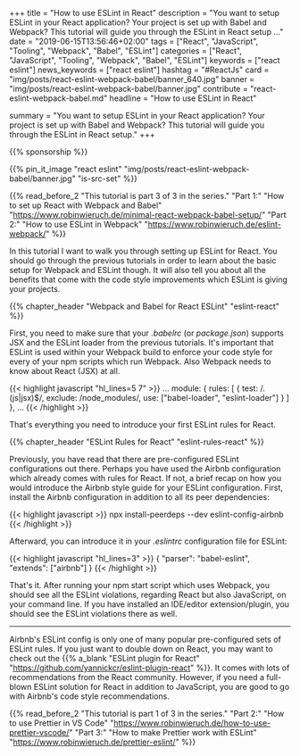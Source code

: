 +++
title = "How to use ESLint in React"
description = "You want to setup ESLint in your React application? Your project is set up with Babel and Webpack? This tutorial will guide you through the ESLint in React setup ..."
date = "2019-06-15T13:56:46+02:00"
tags = ["React", "JavaScript", "Tooling", "Webpack", "Babel", "ESLint"]
categories = ["React", "JavaScript", "Tooling", "Webpack", "Babel", "ESLint"]
keywords = ["react eslint"]
news_keywords = ["react eslint"]
hashtag = "#ReactJs"
card = "img/posts/react-eslint-webpack-babel/banner_640.jpg"
banner = "img/posts/react-eslint-webpack-babel/banner.jpg"
contribute = "react-eslint-webpack-babel.md"
headline = "How to use ESLint in React"

summary = "You want to setup ESLint in your React application? Your project is set up with Babel and Webpack? This tutorial will guide you through the ESLint in React setup."
+++

{{% sponsorship %}}

{{% pin_it_image "react eslint" "img/posts/react-eslint-webpack-babel/banner.jpg" "is-src-set" %}}

{{% read_before_2 "This tutorial is part 3 of 3 in the series." "Part 1:" "How to set up React with Webpack and Babel" "https://www.robinwieruch.de/minimal-react-webpack-babel-setup/" "Part 2:" "How to use ESLint in Webpack" "https://www.robinwieruch.de/eslint-webpack/" %}}

In this tutorial I want to walk you through setting up ESLint for React. You should go through the previous tutorials in order to learn about the basic setup for Webpack and ESLint though. It will also tell you about all the benefits that come with the code style improvements which ESLint is giving your projects.

{{% chapter_header "Webpack and Babel for React ESLint" "eslint-react" %}}

First, you need to make sure that your *.babelrc* (or *package.json*) supports JSX and the ESLint loader from the previous tutorials. It's important that ESLint is used within your Webpack build to enforce your code style for every of your npm scripts which run Webpack. Also Webpack needs to know about React (JSX) at all.

{{< highlight javascript "hl_lines=5 7" >}}
...
module: {
  rules: [
    {
      test: /\.(js|jsx)$/,
      exclude: /node_modules/,
      use: ["babel-loader", "eslint-loader"]
    }
  ]
},
...
{{< /highlight >}}

That's everything you need to introduce your first ESLint rules for React.

{{% chapter_header "ESLint Rules for React" "eslint-rules-react" %}}

Previously, you have read that there are pre-configured ESLint configurations out there. Perhaps you have used the Airbnb configuration which already comes with rules for React. If not, a brief recap on how you would introduce the Airbnb style guide for your ESLint configuration. First, install the Airbnb configuration in addition to all its peer dependencies:

{{< highlight javascript >}}
npx install-peerdeps --dev eslint-config-airbnb
{{< /highlight >}}

Afterward, you can introduce it in your *.eslintrc* configuration file for ESLint:

{{< highlight javascript "hl_lines=3" >}}
{
  "parser": "babel-eslint",
  "extends": ["airbnb"]
}
{{< /highlight >}}

That's it. After running your npm start script which uses Webpack, you should see all the ESLint violations, regarding React but also JavaScript, on your command line. If you have installed an IDE/editor extension/plugin, you should see the ESLint violations there as well.

<hr class="section-divider">

Airbnb's ESLint config is only one of many popular pre-configured sets of ESLint rules. If you just want to double down on React, you may want to check out the {{% a_blank "ESLint plugin for React" "https://github.com/yannickcr/eslint-plugin-react" %}}. It comes with lots of recommendations from the React community. However, if you need a full-blown ESLint solution for React in addition to JavaScript, you are good to go with Airbnb's code style recommendations.

{{% read_before_2 "This tutorial is part 1 of 3 in the series." "Part 2:" "How to use Prettier in VS Code" "https://www.robinwieruch.de/how-to-use-prettier-vscode/" "Part 3:" "How to make Prettier work with ESLint" "https://www.robinwieruch.de/prettier-eslint/" %}}